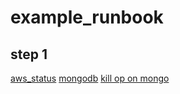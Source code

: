 # example_runbook

## step 1

[aws_status](https://console.transposit.com/mc/t/yoko-test-mc-team/actions/aws_status)
[mongodb](https://console.transposit.com/mc/t/yoko-test-mc-team/actions/mongodb)
[kill op on mongo](https://console.transposit.com/mc/t/yoko-test-mc-team/actions/kill_op_on_mongo)
